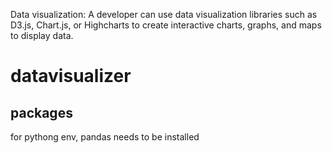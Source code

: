 

Data visualization: A developer can use data visualization libraries such as D3.js, Chart.js, or Highcharts to create interactive charts, graphs, and maps to display data.
# datavisualizer




## packages

for pythong env, pandas needs to be installed